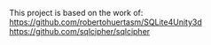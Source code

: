 This project is based on the work of:  
https://github.com/robertohuertasm/SQLite4Unity3d  
https://github.com/sqlcipher/sqlcipher  
